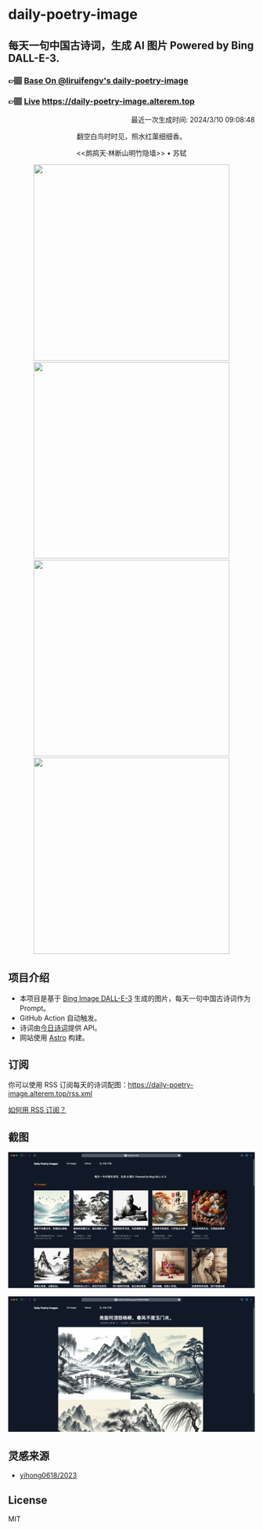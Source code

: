 
# daily-poetry-image

## 每天一句中国古诗词，生成 AI 图片 Powered by Bing DALL-E-3.

### 👉🏽 [Base On @liruifengv's daily-poetry-image](https://github.com/liruifengv/daily-poetry-image)

### 👉🏽 [Live](https://daily-poetry-image.alterem.top/) https://daily-poetry-image.alterem.top

<p align="right">
  最近一次生成时间: 2024/3/10 09:08:48
</p>
<p align="center">
翻空白鸟时时见，照水红蕖细细香。
</p>
<p align="center">
<<鹧鸪天·林断山明竹隐墙>> • 苏轼
</p>
<p align="center">
<img src="https://tse3.mm.bing.net/th/id/OIG1.kpdRxxsQuZgIZA7jBq8o" height="400" width="400" />
<img src="https://tse4.mm.bing.net/th/id/OIG1.1j6KTdQ058Mz9UkokIik" height="400" width="400" />
<img src="https://tse1.mm.bing.net/th/id/OIG1.hbQymID_kWYqvnbwjMIP" height="400" width="400" />
<img src="https://tse1.mm.bing.net/th/id/OIG1.Lwl1IikJpc5K3zoEYlKY" height="400" width="400" />
</p>

## 项目介绍

-   本项目是基于 [Bing Image DALL-E-3](https://www.bing.com/images/create) 生成的图片，每天一句中国古诗词作为 Prompt。
-   GitHub Action 自动触发。
-   诗词由[今日诗词](https://www.jinrishici.com/)提供 API。
-   网站使用 [Astro](https://astro.build) 构建。

## 订阅

你可以使用 RSS 订阅每天的诗词配图：https://daily-poetry-image.alterem.top/rss.xml

[如何用 RSS 订阅？](https://zhuanlan.zhihu.com/p/55026716)

## 截图

![图片列表](./screenshots/Snipaste_2023-12-28_21-00-26.png)

![图片详情](./screenshots/Snipaste_2023-12-28_21-00-53.png)

## 灵感来源

-   [yihong0618/2023](https://github.com/yihong0618/2023)

## License

MIT

